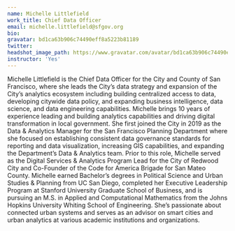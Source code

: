 ```yaml
---
name: Michelle Littlefield
work_title: Chief Data Officer
email: michelle.littlefield@sfgov.org
bio: 
gravatar: bd1ca63b906c74490eff8a5223b81189
twitter: 
headshot_image_path: https://www.gravatar.com/avatar/bd1ca63b906c74490eff8a5223b81189?s=500
instructor: 'Yes'
---
```


Michelle Littlefield is the Chief Data Officer for the City and County of San Francisco, where she leads the City’s data strategy and expansion of the City’s analytics ecosystem including building centralized access to data, developing citywide data policy, and expanding business intelligence, data science, and data engineering capabilities.  Michelle brings 10 years of experience leading and building analytics capabilities and driving digital transformation in local government. She first joined the City in 2019 as the Data & Analytics Manager for the San Francisco Planning Department where she focused on establishing consistent data governance standards for reporting and data visualization, increasing GIS capabilities, and expanding the Department’s Data & Analytics team.  Prior to this role, Michelle served as the Digital Services & Analytics Program Lead for the City of Redwood City and Co-Founder of the Code for America Brigade for San Mateo County.  Michelle earned Bachelor’s degrees in Political Science and Urban Studies & Planning from UC San Diego, completed her Executive Leadership Program at Stanford University Graduate School of Business, and is pursuing an M.S. in Applied and Computational Mathematics from the Johns Hopkins University Whiting School of Engineering. She’s passionate about connected urban systems and serves as an advisor on smart cities and urban analytics at various academic institutions and organizations.